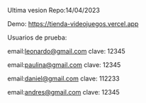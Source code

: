 Ultima vesion Repo:14/04/2023

Demo: https://tienda-videojuegos.vercel.app


Usuarios de prueba:

email:leonardo@gmail.com
            clave: 12345
            
email:paulina@gmail.com
            clave: 12345
            
email:daniel@gmail.com
            clave: 112233
           
email:andres@gmail.com
            clave: 12345

